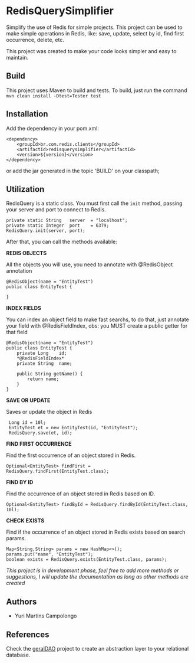 # RedisQuerySimplifier
Simplify the use of Redis for simple projects. This project can be used to make simple operations in Redis, like: save, update, select by id, find first occurrence, delete, etc.

This project was created to make your code looks simpler and easy to maintain.



## Build
This project uses Maven to build and tests.
To build, just run the command `mvn clean install -Dtest=Tester test`

## Installation
Add the dependency in your pom.xml:

    <dependency>
		<groupId>br.com.redis.clients</groupId>
		<artifactId>redisquerysimplifier</artifactId>
		<version>${version}</version>
	</dependency>

or add the jar generated in the topic 'BUILD' on your classpath;

## Utilization

RedisQuery is a static class. You must first call the `init` method, passing your server and port to connect to Redis.

   	private static String	server	= "localhost";
	private static Integer	port	= 6379;
    RedisQuery.init(server, port);
    
After that, you can call the methods available:

**REDIS OBJECTS**

All the objects you will use, you need to annotate with @RedisObject annotation

    @RedisObject(name = "EntityTest")
    public class EntityTest {
    
    }
	
**INDEX FIELDS**

You can index an object field to make fast searchs, to do that, just annotate your field with @RedisFieldIndex, obs: you MUST create a public getter for that field

    @RedisObject(name = "EntityTest")
    public class EntityTest {
        private Long	id;
	    *@RedisFieldIndex*
	    private String	name;
		
		public String getName() {
		    return name;
	    }
	}

**SAVE OR UPDATE**

Saves or update the object in Redis
     
     Long id = 10l;
     EntityTest et = new EntityTest(id, "EntityTest");
     RedisQuery.save(et, id);
     
**FIND FIRST OCCURRENCE**

Find the first occurrence of an object stored in Redis.

    Optional<EntityTest> findFirst = RedisQuery.findFirst(EntityTest.class);
    
**FIND BY ID**

Find the occurrence of an object stored in Redis based on ID.

    Optional<EntityTest> findById = RedisQuery.findById(EntityTest.class, 10l);
	
**CHECK EXISTS**

Find if the occurrence of an object stored in Redis exists based on search params.

    Map<String,String> params = new HashMap<>();
    params.put("name", "EntityTest");
	boolean exists = RedisQuery.exists(EntityTest.class, params);
    
*This project is in development phase, feel free to add more methods or suggestions, I will update the documentation as long as other methods are created*

## Authors
 - Yuri Martins Campolongo

## References
Check the [geralDAO](https://github.com/viictorh/geralDAO) project to create an abstraction layer to your relational database.